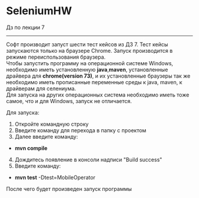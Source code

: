 # SeleniumHW
Дз по лекции 7
***
Софт производит запуст шести тест кейсов из ДЗ 7. 
Тест кейсы запускаются только на браузере Chrome. 
Запуск производится в режиме переиспользования браузера.  
Чтобы запустить программу на операционной системе Windows, необходимо иметь установленную **java**,**maven**, установленные драйвера для **chrome(version 73)**, и их установленные браузеры так же необходимо иметь прописанные переменные среды к java, maven, к драйверам для селениума.  
Для запуска на других операционных система необходимо иметь тоже самое, что и для Windows, запуск не отличается.  

Для запуска:  
1) Откройте командную строку  
2) Введите команду для перехода в папку с проектом  
3) Далее введите команду:  
- **mvn compile**  
4) Дождитесь появление в консоли надписи "Build success"  
5) Введите команду:  
- **mvn test** -Dtest=MobileOperator  
  
После чего будет произведен запуск программы  
